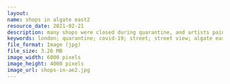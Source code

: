 ```yaml
---
layout: 
name: shops in algate east2
resource_date: 2021-02-21
description: many shops were closed during quarantine, and artists painted their artworks on the wall which decorated the street
keywords: london; quarantine; covid-19; street; street view; algate east; wall painting
file_format: Image (jpg)
file_size: 3.26 MB
image_width: 6000 pixels
image_height: 4000 pixels
image_url: shops-in-ae2.jpg
---
```

